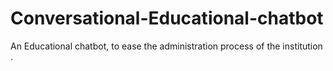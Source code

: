# Conversational-Educational-chatbot
An Educational chatbot, to ease the administration process of the institution .
